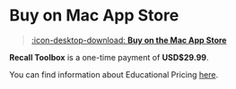 # Buy on Mac App Store

> [:icon-desktop-download: **Buy on the Mac App Store**](https://apps.apple.com/us/app/recall-toolbox/id6448816971)

**Recall Toolbox** is a one-time payment of **USD$29.99**.

You can find information about Educational Pricing [here](/educational/).